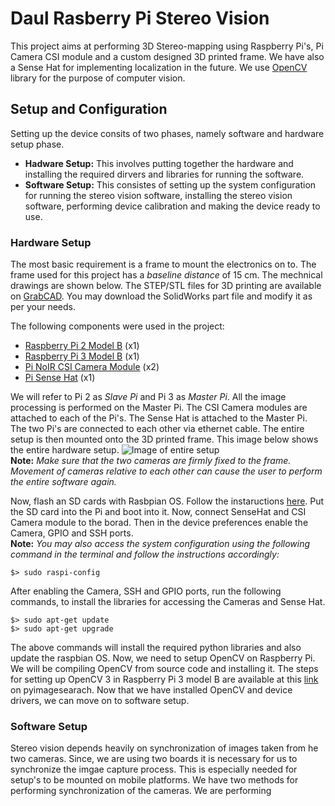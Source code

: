 # Daul Rasberry Pi Stereo Vision
This project aims at performing 3D Stereo-mapping using Raspberry Pi's, Pi Camera CSI module and a custom designed 3D printed frame. We have also a Sense Hat for implementing localization in the future. We use [OpenCV](www.opencv.org) library for the purpose of computer vision.

## Setup and Configuration
Setting up the device consits of two phases, namely software and hardware setup phase. 
* **Hadware Setup:** This involves putting together the hardware and installing the required dirvers and libraries for running the software.
* **Software Setup:** This consistes of setting up the system configuration for running the stereo vision software, installing the stereo vision software, performing device calibration and making the device ready to use.  

### Hardware Setup
The most basic requirement is a frame to mount the electronics on to. The frame used for this project has a _baseline distance_ of 15 cm. The mechnical drawings are shown below. The STEP/STL files for 3D printing are available on [GrabCAD](https://grabcad.com/library/camera-mount-for-stereo-vision-1). You may download the SolidWorks part file and modify it as per your needs.

The following components were used in the project:

* [Raspberry Pi 2 Model B](https://www.raspberrypi.org/products/raspberry-pi-2-model-b/) (x1)
* [Raspberry Pi 3 Model B](https://www.raspberrypi.org/products/raspberry-pi-3-model-b/) (x1)
* [Pi NoIR CSI Camera Module](https://www.raspberrypi.org/products/pi-noir-camera-v2/) (x2)
* [Pi Sense Hat](https://www.raspberrypi.org/products/sense-hat/) (x1)

We will refer to Pi 2 as _Slave Pi_ and Pi 3 as _Master Pi_. All the image processing is performed on the Master Pi. The CSI Camera modules are attached to each of the Pi's. The Sense Hat is attached to the Master Pi. The two Pi's are connected to each other via ethernet cable. The entire setup is then mounted onto the 3D printed frame. This image below shows the entire hardware setup. 
![Image of entire setup]()  
**Note:** _Make sure that the two cameras are firmly fixed to the frame. Movement of cameras relative to each other can cause the user to perform the entire software again._

Now, flash an SD cards with Rasbpian OS. Follow the instaructions [here](https://www.raspberrypi.org/documentation/installation/installing-images/). Put the SD card into the Pi and boot into it. Now, connect SenseHat and CSI Camera module to the borad. Then in the device preferences enable the Camera, GPIO and SSH ports.  
**Note:** _You may also access the system configuration using the following command in the terminal and follow the instructions accordingly:_
```
$> sudo raspi-config
```    
After enabling the Camera, SSH and GPIO ports, run the following commands, to install the libraries for accessing the Cameras and Sense Hat. 
```
$> sudo apt-get update
$> sudo apt-get upgrade
```
The above commands will install the required python libraries and also update the raspbian OS. Now, we need to setup OpenCV on Raspberry Pi. We will be compiling OpenCV from source code and installing it. The steps for setting up OpenCV 3 in Raspberry Pi 3 model B are available at this [link][PYIMAGESERACH-RPI-OPENCV-SETUP] on pyimagesearach. Now that we have installed OpenCV and device drivers, we can move on to software setup.

### Software Setup
Stereo vision depends heavily on synchronization of images taken from he two cameras. Since, we are using two boards it is necessary for us to synchronize the imgae capture process. This is especially needed for setup's to be mounted on mobile platforms. We have two methods for performing synchronization of the cameras. We are performing 




[PYIMAGESERACH-RPI-OPENCV-SETUP]: http://www.pyimagesearch.com/2016/04/18/install-guide-raspberry-pi-3-raspbian-jessie-opencv-3/